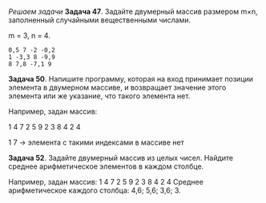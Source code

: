 *Решаем задачи*
**Задача 47**. Задайте двумерный массив размером m×n, заполненный случайными вещественными числами.

m = 3, n = 4.
```
0,5 7 -2 -0,2
1 -3,3 8 -9,9
8 7,8 -7,1 9
```

**Задача 50**. Напишите программу, которая на вход принимает позиции элемента в двумерном массиве, и возвращает значение этого элемента или же указание, что такого элемента нет.

Например, задан массив:

1 4 7 2
5 9 2 3
8 4 2 4

1 7 -> элемента с такими индексами в массиве нет

**Задача 52**. Задайте двумерный массив из целых чисел. Найдите среднее арифметическое элементов в каждом столбце.

Например, задан массив:
1 4 7 2
5 9 2 3
8 4 2 4
Среднее арифметическое каждого столбца: 4,6; 5,6; 3,6; 3.